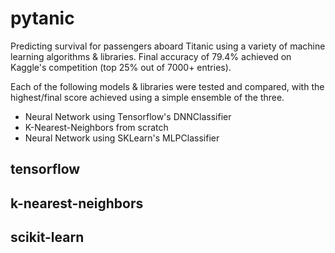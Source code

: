 # pytanic
Predicting survival for passengers aboard Titanic using a variety of machine learning algorithms & libraries. Final accuracy of 79.4% achieved on Kaggle's competition (top 25% out of 7000+ entries).

Each of the following models & libraries were tested and compared, with the highest/final score achieved using a simple ensemble of the three.

- Neural Network using Tensorflow's DNNClassifier
- K-Nearest-Neighbors from scratch
- Neural Network using SKLearn's MLPClassifier

## tensorflow

## k-nearest-neighbors

## scikit-learn

